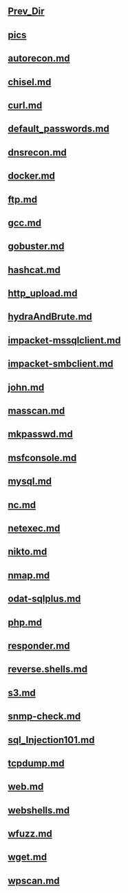 ## [Prev_Dir](../)
## [pics](/CyberSec/Notes/Linux/Z_Universal_Cheatsheets/pics)
## [autorecon.md](autorecon.md)
## [chisel.md](chisel.md)
## [curl.md](curl.md)
## [default_passwords.md](default_passwords.md)
## [dnsrecon.md](dnsrecon.md)
## [docker.md](docker.md)
## [ftp.md](ftp.md)
## [gcc.md](gcc.md)
## [gobuster.md](gobuster.md)
## [hashcat.md](hashcat.md)
## [http_upload.md](http_upload.md)
## [hydraAndBrute.md](hydraAndBrute.md)
## [impacket-mssqlclient.md](impacket-mssqlclient.md)
## [impacket-smbclient.md](impacket-smbclient.md)
## [john.md](john.md)
## [masscan.md](masscan.md)
## [mkpasswd.md](mkpasswd.md)
## [msfconsole.md](msfconsole.md)
## [mysql.md](mysql.md)
## [nc.md](nc.md)
## [netexec.md](netexec.md)
## [nikto.md](nikto.md)
## [nmap.md](nmap.md)
## [odat-sqlplus.md](odat-sqlplus.md)
## [php.md](php.md)
## [responder.md](responder.md)
## [reverse.shells.md](reverse.shells.md)
## [s3.md](s3.md)
## [snmp-check.md](snmp-check.md)
## [sql_Injection101.md](sql_Injection101.md)
## [tcpdump.md](tcpdump.md)
## [web.md](web.md)
## [webshells.md](webshells.md)
## [wfuzz.md](wfuzz.md)
## [wget.md](wget.md)
## [wpscan.md](wpscan.md)
